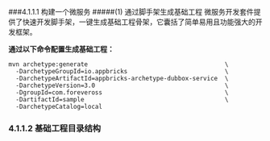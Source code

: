 ###4.1.1.1 构建一个微服务
#####(1) 通过脚手架生成基础工程
微服务开发套件提供了快速开发脚手架，一键生成基础工程骨架，它囊括了简单易用且功能强大的开发框架。

**通过以下命令配置生成基础工程：**

```
mvn archetype:generate                                      \
  -DarchetypeGroupId=io.appbricks                           \
  -DarchetypeArtifactId=appbricks-archetype-dubbox-service  \
  -DarchetypeVersion=3.0                                    \
  -DgroupId=com.foreveross                                  \
  -DartifactId=sample                                       \
  -DarchetypeCatalog=local
```

### 4.1.1.2 基础工程目录结构
